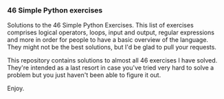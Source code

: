 ### 46 Simple Python exercises

Solutions to the 46 Simple Python Exercises.
This list of exercises comprises logical operators, loops, input and output, regular expressions and more in order for people to have a basic overview of the language.
They might not be the best solutions, but I'd be glad to pull your requests.

This repository contains solutions to almost all 46 exercises I have solved. They're intended as a last resort in case you've tried very hard to solve a problem but you just haven't been able to figure it out.

Enjoy.